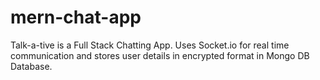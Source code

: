 # mern-chat-app

Talk-a-tive is a Full Stack Chatting App. Uses Socket.io for real time communication and stores user details in encrypted format in Mongo DB Database.
